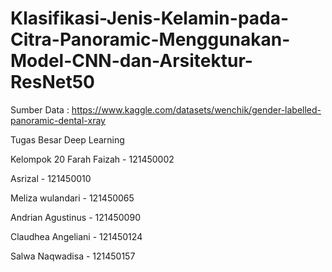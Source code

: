 # Klasifikasi-Jenis-Kelamin-pada-Citra-Panoramic-Menggunakan-Model-CNN-dan-Arsitektur-ResNet50
Sumber Data : https://www.kaggle.com/datasets/wenchik/gender-labelled-panoramic-dental-xray

Tugas Besar Deep Learning

Kelompok 20 
Farah Faizah       - 121450002 

Asrizal            - 121450010

Meliza wulandari   - 121450065

Andrian Agustinus  - 121450090

Claudhea Angeliani - 121450124

Salwa Naqwadisa    - 121450157
